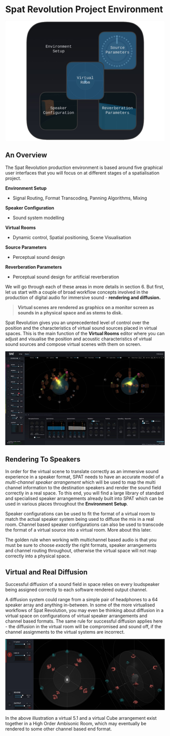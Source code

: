 # Spat Revolution Project Environment

![](include/SpatRevolution_UserGuide_-025.jpg)

## An Overview

The Spat Revolution production environment is based around five graphical user
interfaces that you will focus on at different stages of a spatialisation project.

**Environment Setup**

- Signal Routing, Format Transcoding, Panning Algorithms, Mixing

**Speaker Configuration**

- Sound system modelling

**Virtual Rooms**

- Dynamic control, Spatial positioning, Scene Visualisation

**Source Parameters**

- Perceptual sound design

**Reverberation Parameters**

- Perceptual sound design for artificial reverberation

We will go through each of these areas in more details in section 6. 
But first, let us start with a couple of broad workflow concepts involved in the production of digital audio for immersive sound - **rendering and diffusion.**

> **Virtual scenes are rendered as graphics**
> **on a monitor screen as sounds in a**
> **physical space and as stems to disk.**

Spat Revolution gives you an unprecedented level of control over the position and the characteristics of virtual sound sources placed in virtual spaces. 
This is the main function of the **Virtual Rooms** editor where you can adjust and visualise the position and acoustic characteristics of virtual sound sources and compose virtual scenes with them on screen.

![](include/SpatRevolution_UserGuide_-006.jpg)

## Rendering To Speakers

In order for the virtual scene to translate correctly as an immersive sound experience in a speaker format, SPAT needs to have an accurate model of a _multi-channel speaker arrangement_ which will be used to map the multi channel information to the destination speakers and render the sound field correctly in a real space. 
To this end, you will find a large library of standard and specialised speaker arrangements already built into SPAT which can be used in various places throughout the **Environment Setup**.

Speaker configurations can be used to fit the format of a virtual room to match the actual speaker system being used to diffuse the mix in a real room. 
Channel based speaker configurations can also be used to transcode the format of a virtual source into a virtual room. 
More about this later.

The golden rule when working with multichannel based audio is that you must be sure to choose _exactly_ the right formats, speaker arrangements and channel routing throughout, otherwise the virtual space will not map correctly into a physical space.

## Virtual and Real Diffusion

Successful diffusion of a sound field in space relies on every loudspeaker being assigned correctly to each software rendered output channel.

A diffusion system could range from a simple pair of headphones to a 64 speaker array and anything in-between. 
In some of the more virtualised workflows of Spat Revolution, you may even be thinking about diffusion in a virtual space on configurations of virtual speaker arrangements and channel based formats. 
The same rule for successful diffusion applies here - the diffusion in the virtual room will be compromised and sound off, if the channel assignments to the virtual systems are incorrect.

![](include/SpatRevolution_UserGuide_-029.jpg)

In the above illustration a virtual 5.1 and a virtual Cube arrangement exist together in a High Order Ambisonic Room, which may eventually be rendered to some other channel based end format.
